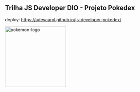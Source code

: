 ## Trilha JS Developer DIO - Projeto Pokedex

deploy: https://adevcarol.github.io/js-developer-pokedex/

<img src="https://upload.wikimedia.org/wikipedia/commons/thumb/9/98/International_Pok%C3%A9mon_logo.svg/1200px-International_Pok%C3%A9mon_logo.svg.png" alt="pokemon-logo" width="200"/>

